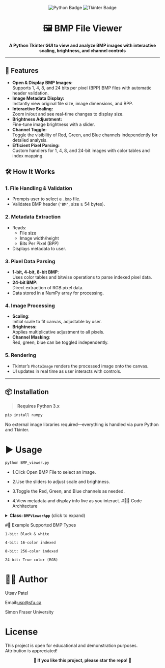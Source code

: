 <p align="center">
  <img src="https://img.shields.io/badge/Python-3.x-blue?logo=python&logoColor=white" alt="Python Badge" />
  <img src="https://img.shields.io/badge/Tkinter-GUI-green?logo=python&logoColor=white" alt="Tkinter Badge" />
</p>

<h1 align="center">🖼️ BMP File Viewer</h1>
<p align="center">
  <b>A Python Tkinter GUI to view and analyze BMP images with interactive scaling, brightness, and channel controls</b>
</p>

---

## 🚀 Features

- **Open & Display BMP Images:**  
  Supports 1, 4, 8, and 24 bits per pixel (BPP) BMP files with automatic header validation.
- **Image Metadata Display:**  
  Instantly view original file size, image dimensions, and BPP.
- **Interactive Scaling:**  
  Zoom in/out and see real-time changes to display size.
- **Brightness Adjustment:**  
  Fine-tune image brightness with a slider.
- **Channel Toggle:**  
  Toggle the visibility of Red, Green, and Blue channels independently for detailed analysis.
- **Efficient Pixel Parsing:**  
  Custom handlers for 1, 4, 8, and 24-bit images with color tables and index mapping.

## 🛠️ How It Works

### 1. **File Handling & Validation**
- Prompts user to select a `.bmp` file.
- Validates BMP header (`'BM'`, size ≥ 54 bytes).

### 2. **Metadata Extraction**
- Reads:
  - File size
  - Image width/height
  - Bits Per Pixel (BPP)
- Displays metadata to user.

### 3. **Pixel Data Parsing**
- **1-bit, 4-bit, 8-bit BMP**:  
  Uses color tables and bitwise operations to parse indexed pixel data.
- **24-bit BMP**:  
  Direct extraction of RGB pixel data.
- Data stored in a NumPy array for processing.

### 4. **Image Processing**
- **Scaling**:  
  Initial scale to fit canvas, adjustable by user.
- **Brightness**:  
  Applies multiplicative adjustment to all pixels.
- **Channel Masking**:  
  Red, green, blue can be toggled independently.

### 5. **Rendering**
- Tkinter’s `PhotoImage` renders the processed image onto the canvas.
- UI updates in real time as user interacts with controls.

---

## 📦 Installation

> **Requires Python 3.x**

```bash
pip install numpy
```
No external image libraries required—everything is handled via pure Python and Tkinter.
# ▶️ Usage

```bash
python BMP_viewer.py
```
- 1.Click Open BMP File to select an image.

- 2.Use the sliders to adjust scale and brightness.

- 3.Toggle the Red, Green, and Blue channels as needed.

- 4.View metadata and display info live as you interact.
#🧑‍💻 Code Architecture
<details> <summary><strong>Class: <code>BMPViewerApp</code></strong> (click to expand)</summary>

    open_file(): File dialog, loads and validates BMP data.

    validate_bmp(): Checks for valid BMP headers.

    parse_bmp(): Extracts metadata and triggers display.

    display_image(): Routes to parsing based on BPP.

    parse_1bit/4bit/8bit/24bit(): Specialized functions for each BMP type.

    update_image(): Handles scaling, brightness, channel toggling, and rendering.

    toggle_red/green/blue(): Channel visibility toggles.

</details>

#📝 Example Supported BMP Types

    1-bit: Black & white

    4-bit: 16-color indexed

    8-bit: 256-color indexed

    24-bit: True color (RGB)

# 👨‍💻 Author

Utsav Patel

Email:usp@sfu.ca

Simon Fraser University
# License

This project is open for educational and demonstration purposes. Attribution is appreciated!
<p align="center"> <b>🌟 If you like this project, please star the repo! 🌟</b> </p> 
